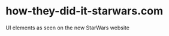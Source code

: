 how-they-did-it-starwars.com
============================

UI elements as seen on the new StarWars website
